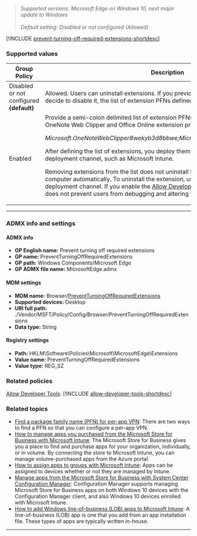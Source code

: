<!-- ## Prevent turning off required extensions-->  

>*Supported versions: Microsoft Edge on Windows 10, next major update to Windows*<br>  
>*Default setting:  Disabled or not configured (Allowed)*

[!INCLUDE [prevent-turning-off-required-extensions-shortdesc](../shortdesc/prevent-turning-off-required-extensions-shortdesc.md)]

### Supported values

|Group Policy  |Description |
|---|---|
|Disabled or not configured<br>**(default)** |Allowed. Users can uninstall extensions. If you previously enabled this policy and you decide to disable it, the list of extension PFNs defined in this policy get ignored.  | 
|Enabled |Provide a semi-colon delimited list of extension PFNs. For example, adding the following OneNote Web Clipper and Office Online extension prevents users from turning it off:<p><p>_Microsoft.OneNoteWebClipper8wekyb3d8bbwe;Microsoft.OfficeOnline8wekyb3d8bbwe_ <p>After defining the list of extensions, you deploy them through any available enterprise deployment channel, such as Microsoft Intune.<p>Removing extensions from the list does not uninstall the extension from the user’s computer automatically. To uninstall the extension, use any available enterprise deployment channel. If you enable the [Allow Developer Tools](../available-policies.md#allow-developer-tools) policy, then this policy does not prevent users from debugging and altering the logic on an extension. | 
---

### ADMX info and settings
#### ADMX info
- **GP English name:** Prevent turning off required extensions
- **GP name:** PreventTurningOffRequiredExtensions
- **GP path:** Windows Components/Microsoft Edge
- **GP ADMX file name:** MicrosoftEdge.admx

#### MDM settings
- **MDM name:** Browser/[PreventTurningOffRequiredExtensions](https://docs.microsoft.com/en-us/windows/client-management/mdm/policy-csp-browser#browser-preventturningoffrequiredextensions)
- **Supported devices:** Desktop 
- **URI full path:** ./Vendor/MSFT/Policy/Config/Browser/PreventTurningOffRequiredExtensions 
- **Data type:** String

#### Registry settings
- **Path:** HKLM\Software\Policies\Microsoft\MicrosoftEdge\Extensions 
- **Value name:** PreventTurningOffRequiredExtensions
- **Value type:** REG_SZ

### Related policies
[Allow Developer Tools](../available-policies.md#allow-developer-tools): [!INCLUDE [allow-developer-tools-shortdesc](../shortdesc/allow-developer-tools-shortdesc.md)]


### Related topics

- [Find a package family name (PFN) for per-app VPN](https://docs.microsoft.com/en-us/sccm/protect/deploy-use/find-a-pfn-for-per-app-vpn): There are two ways to find a PFN so that you can configure a per-app VPN.
- [How to manage apps you purchased from the Microsoft Store for Business with Microsoft Intune](https://docs.microsoft.com/en-us/intune/windows-store-for-business): The Microsoft Store for Business gives you a place to find and purchase apps for your organization, individually, or in volume. By connecting the store to Microsoft Intune, you can manage volume-purchased apps from the Azure portal. 
- [How to assign apps to groups with Microsoft Intune](https://docs.microsoft.com/en-us/intune/apps-deploy): Apps can be assigned to devices whether or not they are managed by Intune. 
- [Manage apps from the Microsoft Store for Business with System Center Configuration Manager](https://docs.microsoft.com/en-us/sccm/apps/deploy-use/manage-apps-from-the-windows-store-for-business): Configuration Manager supports managing Microsoft Store for Business apps on both Windows 10 devices with the Configuration Manager client, and also Windows 10 devices enrolled with Microsoft Intune. 
- [How to add Windows line-of-business (LOB) apps to Microsoft Intune](https://docs.microsoft.com/en-us/intune/lob-apps-windows): A line-of-business (LOB) app is one that you add from an app installation file. These types of apps are typically written in-house. 

<hr>